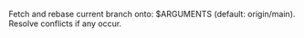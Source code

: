 Fetch and rebase current branch onto: $ARGUMENTS (default: origin/main). Resolve conflicts if any occur.